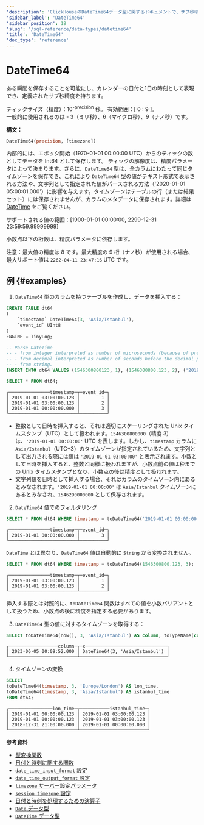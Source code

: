 ```yaml
---
'description': 'ClickHouseのDateTime64データ型に関するドキュメントで、サブ秒精度でタイムスタンプを保存します'
'sidebar_label': 'DateTime64'
'sidebar_position': 18
'slug': '/sql-reference/data-types/datetime64'
'title': 'DateTime64'
'doc_type': 'reference'
---
```



# DateTime64

ある瞬間を保存することを可能にし、カレンダーの日付と1日の時刻として表現でき、定義されたサブ秒精度を持ちます。

ティックサイズ（精度）：10<sup>-precision</sup> 秒。 有効範囲：[ 0 : 9 ]。  
一般的に使用されるのは - 3（ミリ秒）、6（マイクロ秒）、9（ナノ秒）です。

**構文：**

```sql
DateTime64(precision, [timezone])
```

内部的には、エポック開始（1970-01-01 00:00:00 UTC）からのティックの数としてデータを Int64 として保存します。 ティックの解像度は、精度パラメータによって決まります。さらに、`DateTime64` 型は、全カラムにわたって同じタイムゾーンを保存でき、これにより `DateTime64` 型の値がテキスト形式で表示される方法や、文字列として指定された値がパースされる方法（'2020-01-01 05:00:01.000'）に影響を与えます。タイムゾーンはテーブルの行（または結果セット）には保存されませんが、カラムのメタデータに保存されます。詳細は [DateTime](../../sql-reference/data-types/datetime.md) をご覧ください。

サポートされる値の範囲：\[1900-01-01 00:00:00, 2299-12-31 23:59:59.99999999\]

小数点以下の桁数は、精度パラメータに依存します。

注意：最大値の精度は 8 です。最大精度の 9 桁（ナノ秒）が使用される場合、最大サポート値は `2262-04-11 23:47:16` UTC です。

## 例 {#examples}

1. `DateTime64` 型のカラムを持つテーブルを作成し、データを挿入する：

```sql
CREATE TABLE dt64
(
    `timestamp` DateTime64(3, 'Asia/Istanbul'),
    `event_id` UInt8
)
ENGINE = TinyLog;
```

```sql
-- Parse DateTime
-- - from integer interpreted as number of microseconds (because of precision 3) since 1970-01-01,
-- - from decimal interpreted as number of seconds before the decimal part, and based on the precision after the decimal point,
-- - from string.
INSERT INTO dt64 VALUES (1546300800123, 1), (1546300800.123, 2), ('2019-01-01 00:00:00', 3);

SELECT * FROM dt64;
```

```text
┌───────────────timestamp─┬─event_id─┐
│ 2019-01-01 03:00:00.123 │        1 │
│ 2019-01-01 03:00:00.123 │        2 │
│ 2019-01-01 00:00:00.000 │        3 │
└─────────────────────────┴──────────┘
```

- 整数として日時を挿入すると、それは適切にスケーリングされた Unix タイムスタンプ（UTC）として扱われます。`1546300800000`（精度 3）は、`'2019-01-01 00:00:00'` UTC を表します。しかし、`timestamp` カラムに `Asia/Istanbul`（UTC+3）のタイムゾーンが指定されているため、文字列として出力される際には値は `'2019-01-01 03:00:00'` と表示されます。小数として日時を挿入すると、整数と同様に扱われますが、小数点前の値は秒までの Unix タイムスタンプとなり、小数点の後は精度として扱われます。
- 文字列値を日時として挿入する場合、それはカラムのタイムゾーン内にあるとみなされます。`'2019-01-01 00:00:00'` は `Asia/Istanbul` タイムゾーンにあるとみなされ、`1546290000000` として保存されます。

2. `DateTime64` 値でのフィルタリング

```sql
SELECT * FROM dt64 WHERE timestamp = toDateTime64('2019-01-01 00:00:00', 3, 'Asia/Istanbul');
```

```text
┌───────────────timestamp─┬─event_id─┐
│ 2019-01-01 00:00:00.000 │        3 │
└─────────────────────────┴──────────┘
```

`DateTime` とは異なり、`DateTime64` 値は自動的に `String` から変換されません。

```sql
SELECT * FROM dt64 WHERE timestamp = toDateTime64(1546300800.123, 3);
```

```text
┌───────────────timestamp─┬─event_id─┐
│ 2019-01-01 03:00:00.123 │        1 │
│ 2019-01-01 03:00:00.123 │        2 │
└─────────────────────────┴──────────┘
```

挿入する際とは対照的に、`toDateTime64` 関数はすべての値を小数バリアントとして扱うため、小数点の後に精度を指定する必要があります。

3. `DateTime64` 型の値に対するタイムゾーンを取得する：

```sql
SELECT toDateTime64(now(), 3, 'Asia/Istanbul') AS column, toTypeName(column) AS x;
```

```text
┌──────────────────column─┬─x──────────────────────────────┐
│ 2023-06-05 00:09:52.000 │ DateTime64(3, 'Asia/Istanbul') │
└─────────────────────────┴────────────────────────────────┘
```

4. タイムゾーンの変換

```sql
SELECT
toDateTime64(timestamp, 3, 'Europe/London') AS lon_time,
toDateTime64(timestamp, 3, 'Asia/Istanbul') AS istanbul_time
FROM dt64;
```

```text
┌────────────────lon_time─┬───────────istanbul_time─┐
│ 2019-01-01 00:00:00.123 │ 2019-01-01 03:00:00.123 │
│ 2019-01-01 00:00:00.123 │ 2019-01-01 03:00:00.123 │
│ 2018-12-31 21:00:00.000 │ 2019-01-01 00:00:00.000 │
└─────────────────────────┴─────────────────────────┘
```

**参考資料**

- [型変換関数](../../sql-reference/functions/type-conversion-functions.md)
- [日付と時刻に関する関数](../../sql-reference/functions/date-time-functions.md)
- [`date_time_input_format` 設定](../../operations/settings/settings-formats.md#date_time_input_format)
- [ `date_time_output_format` 設定](../../operations/settings/settings-formats.md#date_time_output_format)
- [ `timezone` サーバー設定パラメータ](../../operations/server-configuration-parameters/settings.md#timezone)
- [ `session_timezone` 設定](../../operations/settings/settings.md#session_timezone)
- [日付と時刻を処理するための演算子](../../sql-reference/operators/index.md#operators-for-working-with-dates-and-times)
- [`Date` データ型](../../sql-reference/data-types/date.md)
- [`DateTime` データ型](../../sql-reference/data-types/datetime.md)
